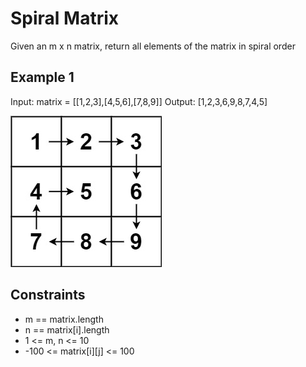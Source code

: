 # Spiral Matrix

Given an m x n matrix, return all elements of the matrix in spiral order

## Example 1

Input: matrix = [[1,2,3],[4,5,6],[7,8,9]]
Output: [1,2,3,6,9,8,7,4,5]

![alt text](image.png)

## Constraints

- m == matrix.length
- n == matrix[i].length
- 1 <= m, n <= 10
- -100 <= matrix[i][j] <= 100
